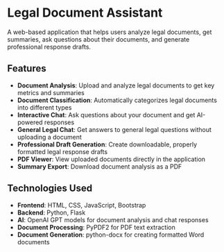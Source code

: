 # Legal Document Assistant

A web-based application that helps users analyze legal documents, get summaries, ask questions about their documents, and generate professional response drafts.

## Features

- **Document Analysis**: Upload and analyze legal documents to get key metrics and summaries
- **Document Classification**: Automatically categorizes legal documents into different types
- **Interactive Chat**: Ask questions about your document and get AI-powered responses
- **General Legal Chat**: Get answers to general legal questions without uploading a document
- **Professional Draft Generation**: Create downloadable, properly formatted legal response drafts
- **PDF Viewer**: View uploaded documents directly in the application
- **Summary Export**: Download document analysis as a PDF

## Technologies Used

- **Frontend**: HTML, CSS, JavaScript, Bootstrap
- **Backend**: Python, Flask
- **AI**: OpenAI GPT models for document analysis and chat responses
- **Document Processing**: PyPDF2 for PDF text extraction
- **Document Generation**: python-docx for creating formatted Word documents

